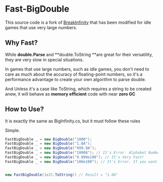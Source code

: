 # Fast-BigDouble

This source code is a fork of [BreakInfinity](https://github.com/Razenpok/BreakInfinity.cs) that has been modified for idle games that use very large numbers.

## Why Fast?
While **double.Parse** and **double.ToString **are great for their versatility, they are very slow in special situations.

In games that use large numbers, such as idle games, you don't need to care as much about the accuracy of floating-point numbers, so it's a performance advantage to create your own algorithm to parse double.

And Unless it's a case like ToString, which requires a string to be created anew, it will behave as **memory efficient** code with near **zero GC**

## How to Use?
It is exactly the same as BigInfinity.cs, but it must follow these rules

Simple.
```cs
FastBigDouble _ = new BigDouble("1000");
FastBigDouble _ = new BigDouble("1.0A");
FastBigDouble _ = new BigDouble("999.9A");
FastBigDouble _ = new BigDouble("1000A"); // It's Error. Alphabet Number Allow -999.9~999.9 for performance.
FastBigDouble _ = new BigDouble("9.999e100"); // It's Very Fast!
FastBigDouble _ = new BigDouble("100e100"); // It's Error. If you want exponent style mantissa allow -9.99999999d~9.99999999d


new FastBigDouble(1e3).ToString() // Result = "1.0A"
```


